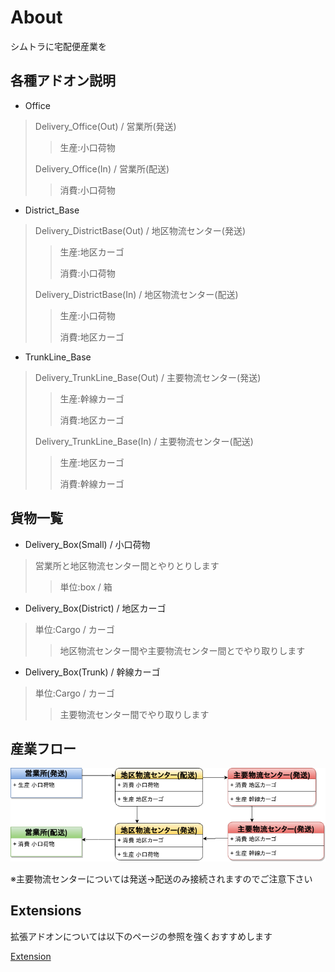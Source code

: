 # About
シムトラに宅配便産業を

## 各種アドオン説明

* Office

> Delivery_Office(Out) / 営業所(発送)
>> 生産:小口荷物
>
> Delivery_Office(In) / 営業所(配送)
>> 消費:小口荷物

* District_Base

> Delivery_DistrictBase(Out) / 地区物流センター(発送)
>> 生産:地区カーゴ
>>
>> 消費:小口荷物
>
> Delivery_DistrictBase(In) / 地区物流センター(配送)
>> 生産:小口荷物
>>
>> 消費:地区カーゴ

* TrunkLine_Base

> Delivery_TrunkLine_Base(Out) / 主要物流センター(発送)
>> 生産:幹線カーゴ
>>
>> 消費:地区カーゴ
>
> Delivery_TrunkLine_Base(In) / 主要物流センター(配送)
>> 生産:地区カーゴ
>>
>> 消費:幹線カーゴ

## 貨物一覧

* Delivery_Box(Small) / 小口荷物

> 営業所と地区物流センター間とやりとりします
>> 単位:box / 箱

* Delivery_Box(District) / 地区カーゴ

> 単位:Cargo / カーゴ
>> 地区物流センター間や主要物流センター間とでやり取りします

* Delivery_Box(Trunk) / 幹線カーゴ

> 単位:Cargo / カーゴ
>> 主要物流センター間でやり取りします

## 産業フロー

![フロー](https://raw.githubusercontent.com/Myagami/DeliveryFactory_Project/master/Delivery_Flow.png)

※主要物流センターについては発送→配送のみ接続されますのでご注意下さい

## Extensions
拡張アドオンについては以下のページの参照を強くおすすめします

[Extension](https://github.com/Myagami/DeliveryFactory_Project/tree/master/Extensions)


